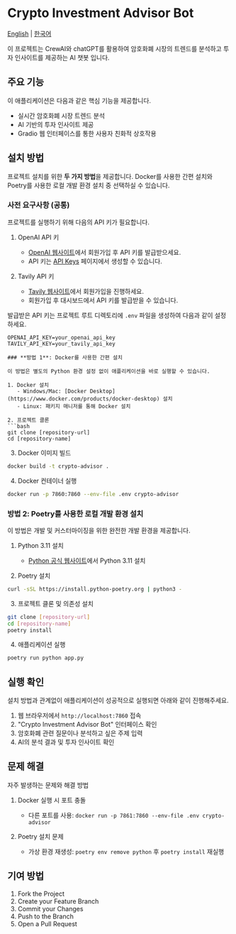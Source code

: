 # Crypto Investment Advisor Bot
[English](README_EN.md) | [한국어](README.md)

이 프로젝트는 CrewAI와 chatGPT를 활용하여 암호화폐 시장의 트렌드를 분석하고 투자 인사이트를 제공하는 AI 챗봇 입니다.

## 주요 기능

이 애플리케이션은 다음과 같은 핵심 기능을 제공합니다.
- 실시간 암호화폐 시장 트렌드 분석
- AI 기반의 투자 인사이트 제공
- Gradio 웹 인터페이스를 통한 사용자 친화적 상호작용

## 설치 방법

프로젝트 설치를 위한 **두 가지 방법**을 제공합니다. Docker를 사용한 간편 설치와 Poetry를 사용한 로컬 개발 환경 설치 중 선택하실 수 있습니다.

### 사전 요구사항 (공통)

프로젝트를 실행하기 위해 다음의 API 키가 필요합니다.

1. OpenAI API 키
   - [OpenAI 웹사이트](https://platform.openai.com/signup)에서 회원가입 후 API 키를 발급받으세요.
   - API 키는 [API Keys](https://platform.openai.com/account/api-keys) 페이지에서 생성할 수 있습니다.

2. Tavily API 키
   - [Tavily 웹사이트](https://tavily.com/)에서 회원가입을 진행하세요.
   - 회원가입 후 대시보드에서 API 키를 발급받을 수 있습니다.

발급받은 API 키는 프로젝트 루트 디렉토리에 `.env` 파일을 생성하여 다음과 같이 설정하세요.

```env
OPENAI_API_KEY=your_openai_api_key
TAVILY_API_KEY=your_tavily_api_key

### **방법 1**: Docker를 사용한 간편 설치

이 방법은 별도의 Python 환경 설정 없이 애플리케이션을 바로 실행할 수 있습니다.

1. Docker 설치
   - Windows/Mac: [Docker Desktop](https://www.docker.com/products/docker-desktop) 설치
   - Linux: 패키지 매니저를 통해 Docker 설치

2. 프로젝트 클론
```bash
git clone [repository-url]
cd [repository-name]
```

3. Docker 이미지 빌드
```bash
docker build -t crypto-advisor .
```

4. Docker 컨테이너 실행
```bash
docker run -p 7860:7860 --env-file .env crypto-advisor
```

### **방법 2**: Poetry를 사용한 로컬 개발 환경 설치

이 방법은 개발 및 커스터마이징을 위한 완전한 개발 환경을 제공합니다.

1. Python 3.11 설치
   - [Python 공식 웹사이트](https://www.python.org/downloads/)에서 Python 3.11 설치

2. Poetry 설치
```bash
curl -sSL https://install.python-poetry.org | python3 -
```

3. 프로젝트 클론 및 의존성 설치
```bash
git clone [repository-url]
cd [repository-name]
poetry install
```

4. 애플리케이션 실행
```bash
poetry run python app.py
```

## 실행 확인

설치 방법과 관계없이 애플리케이션이 성공적으로 실행되면 아래와 같이 진행해주세요.

1. 웹 브라우저에서 `http://localhost:7860` 접속
2. "Crypto Investment Advisor Bot" 인터페이스 확인
3. 암호화폐 관련 질문이나 분석하고 싶은 주제 입력
4. AI의 분석 결과 및 투자 인사이트 확인


## 문제 해결

자주 발생하는 문제와 해결 방법

1. Docker 실행 시 포트 충돌
   - 다른 포트를 사용: `docker run -p 7861:7860 --env-file .env crypto-advisor`

2. Poetry 설치 문제
   - 가상 환경 재생성: `poetry env remove python` 후 `poetry install` 재실행


## 기여 방법

1. Fork the Project
2. Create your Feature Branch
3. Commit your Changes
4. Push to the Branch
5. Open a Pull Request